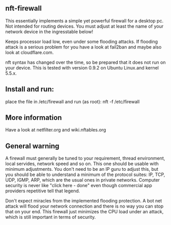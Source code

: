 nft-firewall
-------------
This essentially implements a simple yet powerful firewall for a desktop pc.
Not intended for routing devices.
You must adjust at least the name of your network device in the ingresstable below!

Keeps processor load low, even under some flooding attacks. If flooding attack is a serious problem for you
have a look at fail2ban and maybe also look at cloudflare.com.

nft syntax has changed over the time, so be prepared that it does not run on your device.
This is tested with version 0.9.2 on Ubuntu Linux.and kernel 5.5.x.

Install and run:
---------------
place the file in /etc/firewall and run (as root):
nft -f /etc/firewall

More information
----------------
Have a look at netfilter.org and wiki.nftables.org

General warning
---------------
A firewall must generally be tuned to your requirement, thread environment, local servides, network speed and so on. This one should be usable with minimum adjustments. You don't need to be an IP guru to adjust this, but you should be able to understand a minimum of the protocol suites: IP, TCP, UDP, IGMP, ARP, which are the usual ones in private networks. Computer security is never like "click here - done" even though commercial app providers repetitive tell that legend.

Don't expect miracles from the implemented flooding protection. A bot net attack will flood your network connection and there is no way you can stop that on your end. This firewall just minimizes the CPU load under an attack, which is still important in terms of security.
